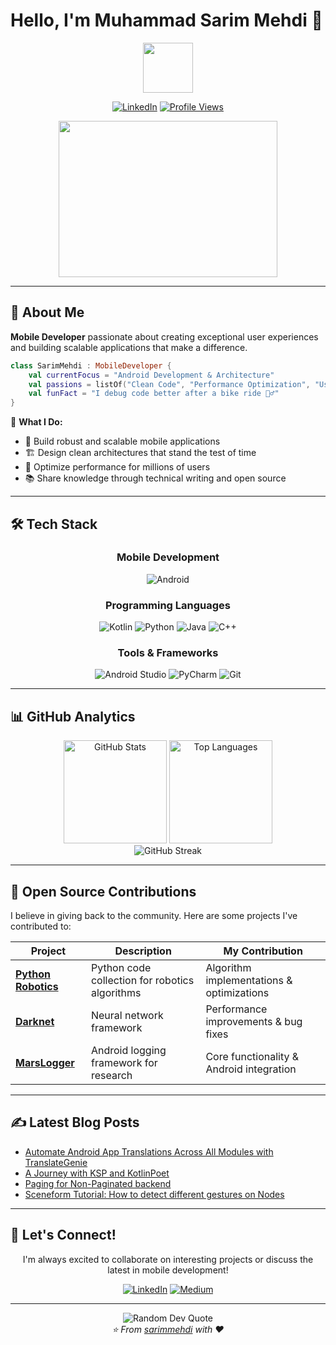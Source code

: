 # Hello, I'm Muhammad Sarim Mehdi 👋

<div align="center">
  <img src="https://media.giphy.com/media/UoLt6Tm8wlSnWGfSFs/giphy.gif" width="80"/>
  
  [![LinkedIn](https://img.shields.io/badge/LinkedIn-0077B5?style=for-the-badge&logo=linkedin&logoColor=white)](https://www.linkedin.com/in/sarimmehdi550/)
  [![Profile Views](https://komarev.com/ghpvc/?username=sarimmehdi&style=for-the-badge&color=0077B5)](https://github.com/sarimmehdi)
</div>

<div align="center">
  <img src="https://media.giphy.com/media/2ikwIgNrmPZICNmRyX/giphy.gif" width="350" height="250"/>
</div>

---

## 🚀 About Me

**Mobile Developer** passionate about creating exceptional user experiences and building scalable applications that make a difference.

```kotlin
class SarimMehdi : MobileDeveloper {
    val currentFocus = "Android Development & Architecture"
    val passions = listOf("Clean Code", "Performance Optimization", "User Experience")
    val funFact = "I debug code better after a bike ride 🚴‍♂️"
}
```

🎯 **What I Do:**
- 📱 Build robust and scalable mobile applications
- 🏗️ Design clean architectures that stand the test of time
- 🔧 Optimize performance for millions of users
- 📚 Share knowledge through technical writing and open source

---

## 🛠️ Tech Stack

<div align="center">
  
### Mobile Development
![Android](https://img.shields.io/badge/Android-3DDC84?style=for-the-badge&logo=android&logoColor=white)

### Programming Languages
![Kotlin](https://img.shields.io/badge/Kotlin-7F52FF?style=for-the-badge&logo=kotlin&logoColor=white)
![Python](https://img.shields.io/badge/Python-3776AB?style=for-the-badge&logo=python&logoColor=white)
![Java](https://img.shields.io/badge/Java-ED8B00?style=for-the-badge&logo=openjdk&logoColor=white)
![C++](https://img.shields.io/badge/C++-00599C?style=for-the-badge&logo=cplusplus&logoColor=white)

### Tools & Frameworks
![Android Studio](https://img.shields.io/badge/Android_Studio-3DDC84?style=for-the-badge&logo=android-studio&logoColor=white)
![PyCharm](https://img.shields.io/badge/PyCharm-000000?logo=PyCharm&logoColor=white)
![Git](https://img.shields.io/badge/Git-F05032?style=for-the-badge&logo=git&logoColor=white)

</div>

---

## 📊 GitHub Analytics

<div align="center">
  <img src="https://github-readme-stats.vercel.app/api?username=sarimmehdi&show_icons=true&theme=tokyonight&hide_border=true&count_private=true" alt="GitHub Stats" height="165"/>
  <img src="https://github-readme-stats.vercel.app/api/top-langs/?username=sarimmehdi&layout=compact&theme=tokyonight&hide_border=true" alt="Top Languages" height="165"/>
</div>

<div align="center">
  <img src="https://github-readme-streak-stats.herokuapp.com/?user=sarimmehdi&theme=tokyonight&hide_border=true" alt="GitHub Streak"/>
</div>

---

## 🌟 Open Source Contributions

I believe in giving back to the community. Here are some projects I've contributed to:

| Project | Description | My Contribution |
|---------|-------------|-----------------|
| [**Python Robotics**](https://github.com/AtsushiSakai/PythonRobotics/commits?author=sarimmehdi) | Python code collection for robotics algorithms | Algorithm implementations & optimizations |
| [**Darknet**](https://github.com/AlexeyAB/darknet/commits?author=sarimmehdi) | Neural network framework | Performance improvements & bug fixes |
| [**MarsLogger**](https://github.com/OSUPCVLab/marslogger_android/commits?author=sarimmehdi) | Android logging framework for research | Core functionality & Android integration |

---

## ✍️ Latest Blog Posts

<!-- BLOG-POST-LIST:START -->
- [Automate Android App Translations Across All Modules with TranslateGenie](https://medium.com/@sarim.mehdi.550/building-a-custom-gradle-task-for-automated-android-app-translations-d2f06ac084dd?source=rss-d7e00240d47------2)
- [A Journey with KSP and KotlinPoet](https://blog.kotlin-academy.com/a-journey-with-ksp-and-kotlinpoet-9eb8dd1333ac?source=rss-d7e00240d47------2)
- [Paging for Non-Paginated backend](https://medium.com/@sarim.mehdi.550/paging-for-non-paginated-backend-3aec3b48a4ee?source=rss-d7e00240d47------2)
- [Sceneform Tutorial: How to detect different gestures on Nodes](https://medium.com/@sarim.mehdi.550/sceneform-tutorial-how-to-detect-different-gestures-on-nodes-5dafb5709354?source=rss-d7e00240d47------2)
<!-- BLOG-POST-LIST:END -->

---

## 🤝 Let's Connect!

<div align="center">
  
I'm always excited to collaborate on interesting projects or discuss the latest in mobile development!

[![LinkedIn](https://img.shields.io/badge/LinkedIn-Let's_Connect-0077B5?style=for-the-badge&logo=linkedin&logoColor=white)](https://www.linkedin.com/in/sarimmehdi550/)
[![Medium](https://img.shields.io/badge/Medium-Follow_Me-12100E?style=for-the-badge&logo=medium&logoColor=white)](https://medium.com/@sarim.mehdi.550)

</div>

---

<div align="center">
  <img src="https://quotes-github-readme.vercel.app/api?type=horizontal&theme=tokyonight" alt="Random Dev Quote"/>
</div>

<div align="center">
  <i>⭐️ From <a href="https://github.com/sarimmehdi">sarimmehdi</a> with ❤️</i>
</div>
